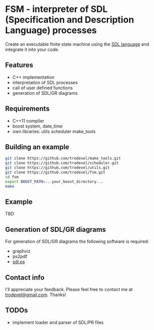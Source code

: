 # FSM - interpreter of SDL (Specification and Description Language) processes

Create an executable finite state machine using the [SDL language](https://en.wikipedia.org/wiki/Specification_and_Description_Language) and integrate it
into your code.


## Features

- C++ implementation
- interpretation of SDL processes
- call of user defined functions
- generation of SDL/GR diagrams

## Requirements

- C++11 compiler
- boost system, date_time
- own libraries: utils scheduler make_tools

## Building an example


``` bash
git clone https://github.com/trodevel/make_tools.git
git clone https://github.com/trodevel/scheduler.git
git clone https://github.com/trodevel/utils.git
git clone https://github.com/trodevel/fsm.git
cd fsm
export BOOST_PATH=...your_boost_directory...
make
```

## Example

TBD

## Generation of SDL/GR diagrams

For generation of SDL/GR diagrams the following software is required:

- graphviz
- ps2pdf
- [sdl.ps](https://github.com/trodevel/Ruby-Graphviz/blob/master/examples/sdlshapes/sdl.ps)

## Contact info

I'll appreciate your feedback. Please feel free to contact me at trodevel@gmail.com. Thanks!

## TODOs

- implement loader and parser of SDL/PR files

